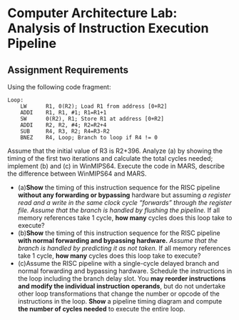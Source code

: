 # Computer Architecture Lab: Analysis of Instruction Execution Pipeline

## Assignment Requirements
Using the following code fragment:
```assembly
Loop:
    LW      R1, 0(R2); Load R1 from address [0+R2]
    ADDI    R1, R1, #1; R1=R1+1
    SW      0(R2), R1; Store R1 at address [0+R2]
    ADDI    R2, R2, #4; R2=R2+4
    SUB     R4, R3, R2; R4=R3-R2
    BNEZ    R4, Loop; Branch to loop if R4 != 0
```
Assume that the initial value of R3 is R2+396.
Analyze (a) by showing the timing of the first two iterations and calculate the total cycles needed; implement (b) and (c) in WinMIPS64. Execute the code in MARS, describe the difference between WinMIPS64 and MARS.
- (a)**Show** the timing of this instruction sequence for the RISC pipeline **without any forwarding or bypassing** hardware but assuming *a register read and a write in the same clock cycle “forwards” through the register file. Assume that the branch is handled by flushing the pipeline.* If all memory references take 1 cycle, **how many** cycles does this loop take to execute?
- (b)**Show** the timing of this instruction sequence for the RISC pipeline **with normal forwarding and bypassing hardware.** *Assume that the branch is handled by predicting it as not taken.* If all memory references take 1 cycle, **how many** cycles does this loop take to execute?
- (c)Assume the RISC pipeline with a single-cycle delayed branch and normal forwarding and bypassing hardware. Schedule the instructions in the loop including the branch delay slot. You **may reorder instructions and modify the individual instruction operands**, but do not undertake other loop transformations that change the number or opcode of the instructions in the loop. **Show** a pipeline timing diagram and compute **the number of cycles needed** to execute the entire loop.